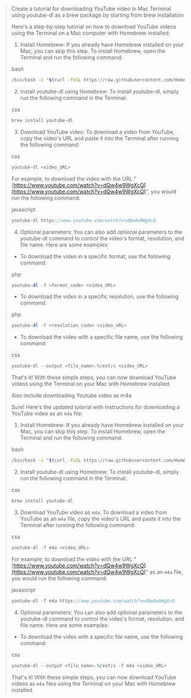 > Create a tutorial for downloading YouTube video in Mac Terminal using youtube-dl as a brew package by starting from brew installation
> 
> Here's a step-by-step tutorial on how to download YouTube videos using the Terminal on a Mac computer with Homebrew installed:
> 
> 1.  Install Homebrew: If you already have Homebrew installed on your Mac, you can skip this step. To install Homebrew, open the Terminal and run the following command:
> 
> bash
> 
> ```bash
> /bin/bash -c "$(curl -fsSL https://raw.githubusercontent.com/Homebrew/install/master/install.sh)"
> ```
> 
> 2.  Install youtube-dl using Homebrew: To install youtube-dl, simply run the following command in the Terminal:
> 
> css
> 
> ```css
> brew install youtube-dl
> ```
> 
> 3.  Download YouTube video: To download a video from YouTube, copy the video's URL and paste it into the Terminal after running the following command:
> 
> css
> 
> ```css
> youtube-dl <video_URL>
> ```
> 
> For example, to download the video with the URL "[https://www.youtube.com/watch?v=dQw4w9WgXcQ](https://www.youtube.com/watch?v=dQw4w9WgXcQ)", you would run the following command:
> 
> javascript
> 
> ```javascript
> youtube-dl https://www.youtube.com/watch?v=dQw4w9WgXcQ
> ```
> 
> 4.  Optional parameters: You can also add optional parameters to the youtube-dl command to control the video's format, resolution, and file name. Here are some examples:
> 
> *   To download the video in a specific format, use the following command:
> 
> php
> 
> ```php
> youtube-dl -f <format_code> <video_URL>
> ```
> 
> *   To download the video in a specific resolution, use the following command:
> 
> php
> 
> ```php
> youtube-dl -f <resolution_code> <video_URL>
> ```
> 
> *   To download the video with a specific file name, use the following command:
> 
> css
> 
> ```css
> youtube-dl --output <file_name>.%(ext)s <video_URL>
> ```
> 
> That's it! With these simple steps, you can now download YouTube videos using the Terminal on your Mac with Homebrew installed.
> 
> Also include downloading Youtube video as m4a
> 
> Sure! Here's the updated tutorial with instructions for downloading a YouTube video as an `m4a` file:
> 
> 1.  Install Homebrew: If you already have Homebrew installed on your Mac, you can skip this step. To install Homebrew, open the Terminal and run the following command:
> 
> bash
> 
> ```bash
> /bin/bash -c "$(curl -fsSL https://raw.githubusercontent.com/Homebrew/install/master/install.sh)"
> ```
> 
> 2.  Install youtube-dl using Homebrew: To install youtube-dl, simply run the following command in the Terminal:
> 
> css
> 
> ```css
> brew install youtube-dl
> ```
> 
> 3.  Download YouTube video as `m4a`: To download a video from YouTube as an `m4a` file, copy the video's URL and paste it into the Terminal after running the following command:
> 
> css
> 
> ```css
> youtube-dl -f m4a <video_URL>
> ```
> 
> For example, to download the video with the URL "[https://www.youtube.com/watch?v=dQw4w9WgXcQ](https://www.youtube.com/watch?v=dQw4w9WgXcQ)" as an `m4a` file, you would run the following command:
> 
> javascript
> 
> ```javascript
> youtube-dl -f m4a https://www.youtube.com/watch?v=dQw4w9WgXcQ
> ```
> 
> 4.  Optional parameters: You can also add optional parameters to the youtube-dl command to control the video's format, resolution, and file name. Here are some examples:
> 
> *   To download the video with a specific file name, use the following command:
> 
> css
> 
> ```css
> youtube-dl --output <file_name>.%(ext)s -f m4a <video_URL>
> ```
> 
> That's it! With these simple steps, you can now download YouTube videos as `m4a` files using the Terminal on your Mac with Homebrew installed.